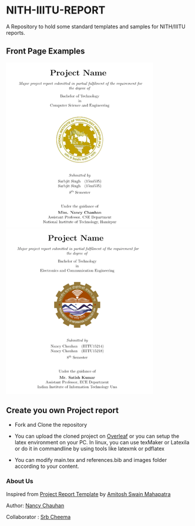 # NITH-IIITU-REPORT

A Repository to hold some standard templates and samples for NITH/IIITU reports.

## Front Page Examples

![nith](extra/nith_page.png) ![iiitu](extra/iiitu_page.png)

## **Create you own Project report**

  - Fork and Clone the repository

  - You can upload the cloned project on [Overleaf](https://www.overleaf.com) or you can setup the latex environment on your PC. In linux, you can use texMaker or Latexila or do it in commandline by using tools like latexmk or pdflatex

  - You can modify main.tex and references.bib and images folder according to your content.


### About Us

Inspired from [Project Report Template](https://github.com/agathver/cetb-project-report-template) by [Amitosh Swain Mahapatra](https://github.com/agathver) 

Author: [Nancy Chauhan](https://github.com/Nancy-Chauhan/)

Collaborator : [Srb Cheema](https://github.com/srbcheema1/)
